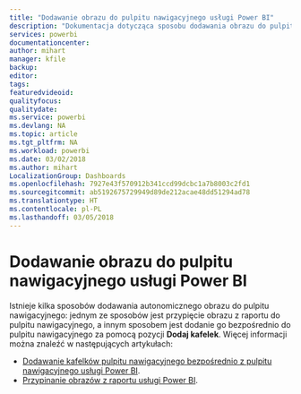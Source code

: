 ```yaml
---
title: "Dodawanie obrazu do pulpitu nawigacyjnego usługi Power BI"
description: "Dokumentacja dotycząca sposobu dodawania obrazu do pulpitu nawigacyjnego usługi Power BI."
services: powerbi
documentationcenter: 
author: mihart
manager: kfile
backup: 
editor: 
tags: 
featuredvideoid: 
qualityfocus: 
qualitydate: 
ms.service: powerbi
ms.devlang: NA
ms.topic: article
ms.tgt_pltfrm: NA
ms.workload: powerbi
ms.date: 03/02/2018
ms.author: mihart
LocalizationGroup: Dashboards
ms.openlocfilehash: 7927e43f570912b341ccd99dcbc1a7b8003c2fd1
ms.sourcegitcommit: ab5192675729949d89de212acae48dd51294ad78
ms.translationtype: HT
ms.contentlocale: pl-PL
ms.lasthandoff: 03/05/2018
---
```

# <a name="add-an-image-to-a-power-bi-dashboard"></a>Dodawanie obrazu do pulpitu nawigacyjnego usługi Power BI
Istnieje kilka sposobów dodawania autonomicznego obrazu do pulpitu nawigacyjnego: jednym ze sposobów jest przypięcie obrazu z raportu do pulpitu nawigacyjnego, a innym sposobem jest dodanie go bezpośrednio do pulpitu nawigacyjnego za pomocą pozycji **Dodaj kafelek**.  Więcej informacji można znaleźć w następujących artykułach:

* [Dodawanie kafelków pulpitu nawigacyjnego bezpośrednio z pulpitu nawigacyjnego usługi Power BI](service-dashboard-add-widget.md).
* [Przypinanie obrazów z raportu usługi Power BI](service-dashboard-pin-tile-from-report.md).

